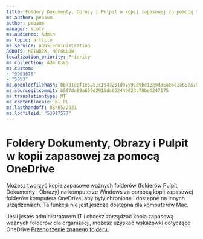 ```yaml
---
title: Foldery Dokumenty, Obrazy i Pulpit w kopii zapasowej za pomocą OneDrive
ms.author: pebaum
author: pebaum
manager: scotv
ms.audience: Admin
ms.topic: article
ms.service: o365-administration
ROBOTS: NOINDEX, NOFOLLOW
localization_priority: Priority
ms.collection: Adm_O365
ms.custom:
- "9003078"
- "5853"
ms.openlocfilehash: bb7d1d0f1e5251c1943251d97991d9be18e9da5ae6c1a65ca7aa5eb32ba7dece
ms.sourcegitcommit: b5f7da89a650d2915dc652449623c78be6247175
ms.translationtype: MT
ms.contentlocale: pl-PL
ms.lasthandoff: 08/05/2021
ms.locfileid: "53917577"
---
```

# <a name="back-up-your-documents-pictures-and-desktop-folders-with-onedrive"></a>Foldery Dokumenty, Obrazy i Pulpit w kopii zapasowej za pomocą OneDrive

Możesz [tworzyć](https://support.office.com/article/d61a7930-a6fb-4b95-b28a-6552e77c3057) kopie zapasowe ważnych folderów (folderów Pulpit, Dokumenty i Obrazy) na komputerze Windows za pomocą kopii zapasowej folderów komputera OneDrive, aby były chronione i dostępne na innych urządzeniach. Ta funkcja nie jest jeszcze dostępna dla komputerów Mac.  

Jeśli jesteś administratorem IT i chcesz zarządzać kopią zapasową ważnych folderów dla organizacji, możesz uzyskać wskazówki dotyczące OneDrive [Przenoszenie znanego folderu.](https://docs.microsoft.com/onedrive/redirect-known-folders)
